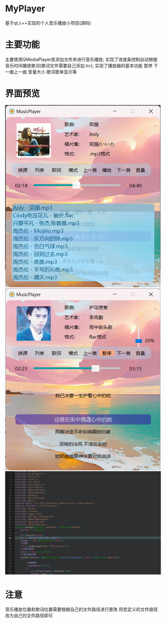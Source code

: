 # MyPlayer
基于qt,c++实现的个人音乐播放小项目(源码)
# 主要功能
主要使用QMediaPlayer库添加文件夹进行音乐播放;
实现了进度条控制自动根据音乐时间播放歌词(歌词文件需要自己添加.lrc);
实现了播放器的基本功能 暂停 下一曲上一曲 音量大小 歌词歌单显示等
# 界面预览
![Alt text](image.png)
![Alt text](image-1.png)
![Alt text](image-2.png)
# 注意 
音乐播放位置和歌词位置需要根据自己的文件路径进行更改
将宏定义的文件路径改为自己的文件路径即可
